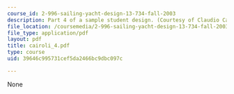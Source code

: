 ```yaml
---
course_id: 2-996-sailing-yacht-design-13-734-fall-2003
description: Part 4 of a sample student design. (Courtesy of Claudio Cairoli.)
file_location: /coursemedia/2-996-sailing-yacht-design-13-734-fall-2003/39646c995731cef5da2466bc9dbc097c_cairoli_4.pdf
file_type: application/pdf
layout: pdf
title: cairoli_4.pdf
type: course
uid: 39646c995731cef5da2466bc9dbc097c

---
```

None